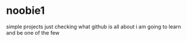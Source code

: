 # noobie1
simple projects just checking what github is all about
i am going to learn and be one of the few
